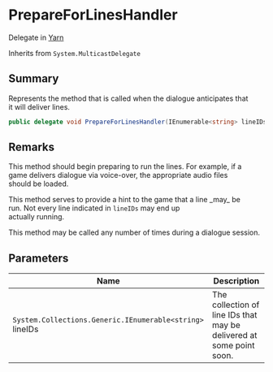 # PrepareForLinesHandler

Delegate in [Yarn](yarn.md)

Inherits from `System.MulticastDelegate`

## Summary

Represents the method that is called when the dialogue anticipates that\
it will deliver lines.

```csharp
public delegate void PrepareForLinesHandler(IEnumerable<string> lineIDs);
```

## Remarks

This method should begin preparing to run the lines. For example, if a\
game delivers dialogue via voice-over, the appropriate audio files\
should be loaded.

This method serves to provide a hint to the game that a line \_may\_ be\
run. Not every line indicated in `lineIDs` may end up\
actually running.

This method may be called any number of times during a dialogue session.

## Parameters

| Name                                                     | Description                                                          |
| -------------------------------------------------------- | -------------------------------------------------------------------- |
| `System.Collections.Generic.IEnumerable<string>` lineIDs | The collection of line IDs that may be delivered at some point soon. |
